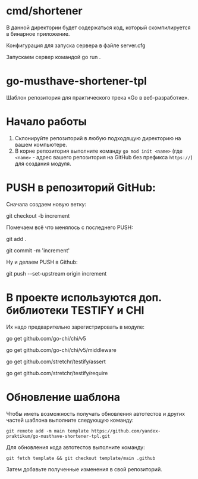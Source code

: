 # cmd/shortener
В данной директории будет содержаться код, который скомпилируется в бинарное приложение.

Конфигурация для запуска сервера в файле server.cfg

Запускаем сервер командой go run .

# go-musthave-shortener-tpl
Шаблон репозитория для практического трека «Go в веб-разработке».

# Начало работы

1. Склонируйте репозиторий в любую подходящую директорию на вашем компьютере.
2. В корне репозитория выполните команду `go mod init <name>` (где `<name>` - адрес вашего репозитория на GitHub без префикса `https://`) для создания модуля.

# PUSH в репозиторий GitHub:

Сначала создаем новую ветку:

git checkout -b increment<n>

Помечаем всё что менялось с последнего PUSH:

git add .

git commit -m 'increment<n>'

Ну и делаем PUSH в Github:

git push --set-upstream origin increment<n>
  
# В проекте используются доп. библиотеки TESTIFY и CHI

Их надо предварительно зарегистрировать в модуле:

go get github.com/go-chi/chi/v5  

go get github.com/go-chi/chi/v5/middleware

go get github.com/stretchr/testify/assert

go get github.com/stretchr/testify/require
  
# Обновление шаблона

Чтобы иметь возможность получать обновления автотестов и других частей шаблона выполните следующую команду:

```
git remote add -m main template https://github.com/yandex-praktikum/go-musthave-shortener-tpl.git
```

Для обновления кода автотестов выполните команду:

```
git fetch template && git checkout template/main .github
```

Затем добавьте полученные изменения в свой репозиторий.
